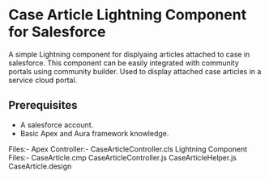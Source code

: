 # Case Article Lightning Component for Salesforce

A simple Lightning component for displyaing articles attached to case in salesforce.
This component can be easily integrated with community portals using community builder. Used to display attached case articles in a service cloud portal.
 
## Prerequisites

* A salesforce account.
* Basic Apex and Aura framework knowledge.

Files:-
Apex Controller:-
CaseArticleController.cls
Lightning Component Files:-
CaseArticle.cmp
CaseArticleController.js
CaseArticleHelper.js
CaseArticle.design





